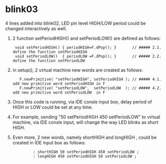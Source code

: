 # blink03
4 lines added into blink02, LED pin level HIGH/LOW period could be changed interactively as well.


1. 2 function setPeriodHIGH() and setPeriodLOW() are defined as follows:

        void setPeriodHIGH() { periodHIGH=F.dPop(); }       // ##### 2.1. define the function setPeriodHIGH
        void setPeriodLOW()  { periodLOW =F.dPop(); }       // ##### 2.2. define the function setPeriodLOW


2. in setup(), 2 virtual machine new words are created as follows:

          F.newPrimitive( "setPeriodHIGH", setPeriodHIGH ); // ##### 4.1. add new primitive word setPeriodHIGH in F
          F.newPrimitive( "setPeriodLOW",  setPeriodLOW  ); // ##### 4.2. add new primitive word setPeriodLOW  in F

3. Once this code is running, via IDE consle input box, delay period of HIGH or LOW could be set at any time.


4. For example, sending "50 setPeriodHIGH 450 setPeriodLOW" to virtual machine, via IDE consle input, will
   change the way LED blinks as short HIGH.
   
   
5. Even more, 2 new words, namely shortHIGH and longHIGH , could be created in IDE input box as follows:

                : shortHIGH 50 setPeriodHIGH 450 setPeriodLOW ;
                : longHIGH 450 setPeriodHIGH 50 setPeriodLOW ;

